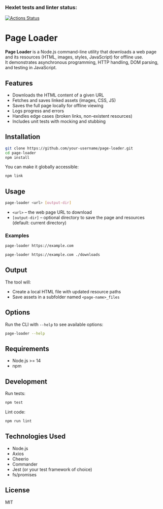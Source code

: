 ### Hexlet tests and linter status:
[![Actions Status](https://github.com/Zakir0000/fullstack-javascript-project-4/actions/workflows/hexlet-check.yml/badge.svg)](https://github.com/Zakir0000/fullstack-javascript-project-4/actions)

# Page Loader

**Page Loader** is a Node.js command-line utility that downloads a web page and its resources (HTML, images, styles, JavaScript) for offline use.  
It demonstrates asynchronous programming, HTTP handling, DOM parsing, and testing in JavaScript.

## Features

- Downloads the HTML content of a given URL
- Fetches and saves linked assets (images, CSS, JS)
- Saves the full page locally for offline viewing
- Logs progress and errors
- Handles edge cases (broken links, non-existent resources)
- Includes unit tests with mocking and stubbing

## Installation

```bash
git clone https://github.com/your-username/page-loader.git
cd page-loader
npm install
```

You can make it globally accessible:

```bash
npm link
```

## Usage

```bash
page-loader <url> [output-dir]
```

- `<url>` – the web page URL to download
- `[output-dir]` – optional directory to save the page and resources (default: current directory)

### Examples

```bash
page-loader https://example.com
```

```bash
page-loader https://example.com ./downloads
```

## Output

The tool will:
- Create a local HTML file with updated resource paths
- Save assets in a subfolder named `<page-name>_files`

## Options

Run the CLI with `--help` to see available options:

```bash
page-loader --help
```

## Requirements

- Node.js >= 14
- npm

## Development

Run tests:

```bash
npm test
```

Lint code:

```bash
npm run lint
```

## Technologies Used

- Node.js
- Axios
- Cheerio
- Commander
- Jest (or your test framework of choice)
- fs/promises

## License

MIT
